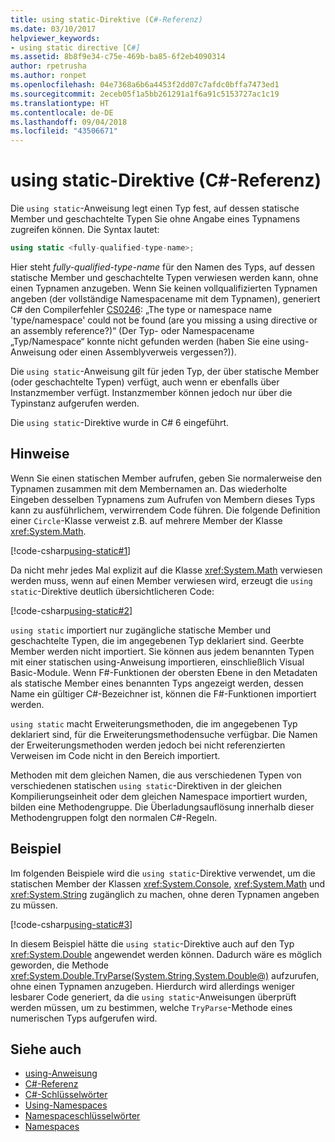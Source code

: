```yaml
---
title: using static-Direktive (C#-Referenz)
ms.date: 03/10/2017
helpviewer_keywords:
- using static directive [C#]
ms.assetid: 8b8f9e34-c75e-469b-ba85-6f2eb4090314
author: rpetrusha
ms.author: ronpet
ms.openlocfilehash: 04e7368a6b6a4453f2dd07c7afdc0bffa7473ed1
ms.sourcegitcommit: 2eceb05f1a5bb261291a1f6a91c5153727ac1c19
ms.translationtype: HT
ms.contentlocale: de-DE
ms.lasthandoff: 09/04/2018
ms.locfileid: "43506671"
---
```

# <a name="using-static-directive-c-reference"></a>using static-Direktive (C#-Referenz)

Die `using static`-Anweisung legt einen Typ fest, auf dessen statische Member und geschachtelte Typen Sie ohne Angabe eines Typnamens zugreifen können. Die Syntax lautet:

```csharp
using static <fully-qualified-type-name>;
```

Hier steht *fully-qualified-type-name* für den Namen des Typs, auf dessen statische Member und geschachtelte Typen verwiesen werden kann, ohne einen Typnamen anzugeben. Wenn Sie keinen vollqualifizierten Typnamen angeben (der vollständige Namespacename mit dem Typnamen), generiert C# den Compilerfehler [CS0246](../compiler-messages/cs0246.md): „The type or namespace name 'type/namespace' could not be found (are you missing a using directive or an assembly reference?)“ (Der Typ- oder Namespacename „Typ/Namespace“ konnte nicht gefunden werden (haben Sie eine using-Anweisung oder einen Assemblyverweis vergessen?)).

Die `using static`-Anweisung gilt für jeden Typ, der über statische Member (oder geschachtelte Typen) verfügt, auch wenn er ebenfalls über Instanzmember verfügt. Instanzmember können jedoch nur über die Typinstanz aufgerufen werden.

Die `using static`-Direktive wurde in C# 6 eingeführt.

## <a name="remarks"></a>Hinweise
 
Wenn Sie einen statischen Member aufrufen, geben Sie normalerweise den Typnamen zusammen mit dem Membernamen an. Das wiederholte Eingeben desselben Typnamens zum Aufrufen von Membern dieses Typs kann zu ausführlichem, verwirrendem Code führen. Die folgende Definition einer `Circle`-Klasse verweist z.B. auf mehrere Member der Klasse <xref:System.Math>.
  
[!code-csharp[using-static#1](../../../../samples/snippets/csharp/language-reference/keywords/using/using-static1.cs#1)]

Da nicht mehr jedes Mal explizit auf die Klasse <xref:System.Math> verwiesen werden muss, wenn auf einen Member verwiesen wird, erzeugt die `using static`-Direktive deutlich übersichtlicheren Code:

[!code-csharp[using-static#2](../../../../samples/snippets/csharp/language-reference/keywords/using/using-static2.cs#1)]

`using static` importiert nur zugängliche statische Member und geschachtelte Typen, die im angegebenen Typ deklariert sind.  Geerbte Member werden nicht importiert.  Sie können aus jedem benannten Typen mit einer statischen using-Anweisung importieren, einschließlich Visual Basic-Module.  Wenn F#-Funktionen der obersten Ebene in den Metadaten als statische Member eines benannten Typs angezeigt werden, dessen Name ein gültiger C#-Bezeichner ist, können die F#-Funktionen importiert werden.  
  
 `using static` macht Erweiterungsmethoden, die im angegebenen Typ deklariert sind, für die Erweiterungsmethodensuche verfügbar.  Die Namen der Erweiterungsmethoden werden jedoch bei nicht referenzierten Verweisen im Code nicht in den Bereich importiert.  
  
 Methoden mit dem gleichen Namen, die aus verschiedenen Typen von verschiedenen statischen `using static`-Direktiven in der gleichen Kompilierungseinheit oder dem gleichen Namespace importiert wurden, bilden eine Methodengruppe.  Die Überladungsauflösung innerhalb dieser Methodengruppen folgt den normalen C#-Regeln.  
  
## <a name="example"></a>Beispiel

Im folgenden Beispiele wird die `using static`-Direktive verwendet, um die statischen Member der Klassen <xref:System.Console>, <xref:System.Math> und <xref:System.String> zugänglich zu machen, ohne deren Typnamen angeben zu müssen.

[!code-csharp[using-static#3](../../../../samples/snippets/csharp/language-reference/keywords/using/using-static3.cs)]

In diesem Beispiel hätte die `using static`-Direktive auch auf den Typ <xref:System.Double> angewendet werden können. Dadurch wäre es möglich geworden, die Methode <xref:System.Double.TryParse(System.String,System.Double@)> aufzurufen, ohne einen Typnamen anzugeben. Hierdurch wird allerdings weniger lesbarer Code generiert, da die `using static`-Anweisungen überprüft werden müssen, um zu bestimmen, welche `TryParse`-Methode eines numerischen Typs aufgerufen wird.

## <a name="see-also"></a>Siehe auch

- [using-Anweisung](using-directive.md)
- [C#-Referenz](../../../csharp/language-reference/index.md)
- [C#-Schlüsselwörter](../../../csharp/language-reference/keywords/index.md)
- [Using-Namespaces](../../../csharp/programming-guide/namespaces/using-namespaces.md)
- [Namespaceschlüsselwörter](../../../csharp/language-reference/keywords/namespace-keywords.md)
- [Namespaces](../../../csharp/programming-guide/namespaces/index.md)
